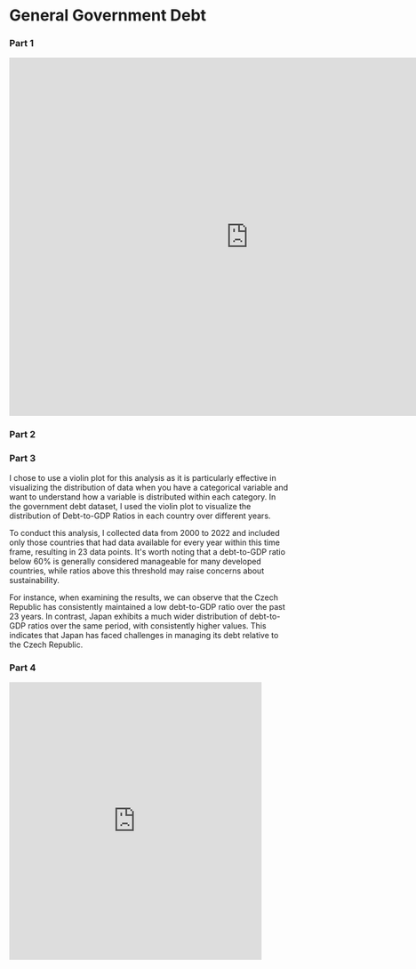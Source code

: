 
# General Government Debt

### Part 1
<iframe src="https://data.oecd.org/chart/7b4N" width="860" height="645" style="border: 0" mozallowfullscreen="true" webkitallowfullscreen="true" allowfullscreen="true"><a href="https://data.oecd.org/chart/7b4N" target="_blank">OECD Chart: General government debt, Total, % of GDP, Annual, 2022</a></iframe>


### Part 2
<div class="flourish-embed flourish-chart" data-src="visualisation/14950470"><script src="https://public.flourish.studio/resources/embed.js"></script></div>


### Part 3

I chose to use a violin plot for this analysis as it is particularly effective in visualizing the distribution of data when you have a categorical variable and want to understand how a variable is distributed within each category. In the government debt dataset, I used the violin plot to visualize the distribution of Debt-to-GDP Ratios in each country over different years.

To conduct this analysis, I collected data from 2000 to 2022 and included only those countries that had data available for every year within this time frame, resulting in 23 data points. It's worth noting that a debt-to-GDP ratio below 60% is generally considered manageable for many developed countries, while ratios above this threshold may raise concerns about sustainability.

For instance, when examining the results, we can observe that the Czech Republic has consistently maintained a low debt-to-GDP ratio over the past 23 years. In contrast, Japan exhibits a much wider distribution of debt-to-GDP ratios over the same period, with consistently higher values. This indicates that Japan has faced challenges in managing its debt relative to the Czech Republic.

<div class="flourish-embed flourish-scatter" data-src="visualisation/14951424"><script src="https://public.flourish.studio/resources/embed.js"></script></div>


### Part 4

<iframe 
src="https://public.tableau.com/views/dataviz2_16941450904390/GovernmentDebt?:showVizHome=no&:embed=true" width="90%" height="500" seamless frameborder="0" scrolling="no"></iframe>
